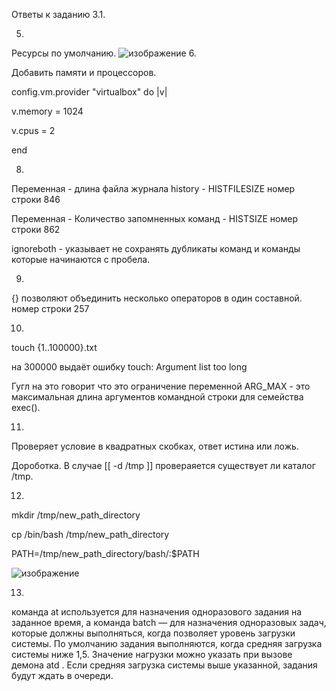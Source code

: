 Ответы к заданию 3.1.

5. 

Ресурсы по умолчанию. 
![изображение](https://user-images.githubusercontent.com/16610642/148691141-b1b5a368-5abf-4fff-9265-3de0057d5abd.png)
6. 

Добавить памяти и процессоров.

config.vm.provider "virtualbox" do |v| 

v.memory = 1024 

v.cpus = 2

end 

8. 

Переменная -  длина файла журнала history - HISTFILESIZE номер строки 846 

 Переменная - Количество запомненных команд - HISTSIZE номер строки 862
 
 ignoreboth - указывает не сохранять дубликаты команд и команды которые начинаются с пробела.
 
 9. 
 
 {} позволяют объединить несколько операторов в один составной. номер строки 257
 
 10.
 
 touch {1..100000}.txt
 
 на 300000 выдаёт ошибку touch: Argument list too long
 
 Гугл на это говорит что это ограничение переменной ARG_MAX - это максимальная длина аргументов командной строки для семейства exec().
 
 11. 
 
 Проверяет условие в квадратных скобках, ответ истина или ложь.
 
 Дороботка. В случае [[ -d /tmp ]] провераяется существует ли каталог /tmp.

12.

mkdir /tmp/new_path_directory

cp /bin/bash /tmp/new_path_directory

PATH=/tmp/new_path_directory/bash/:$PATH

![изображение](https://user-images.githubusercontent.com/16610642/148696237-d7ee8089-08cc-4586-8d67-f4fe0de67c23.png)


13.

команда at используется для назначения одноразового задания на заданное время, а команда batch — для назначения одноразовых задач, которые должны выполняться, когда  позволяет уровень загрузки системы. По умолчанию задания выполняются, когда средняя загрузка системы ниже 1,5. Значение нагрузки можно указать при вызове демона atd . Если средняя загрузка системы выше указанной, задания будут ждать в очереди.
